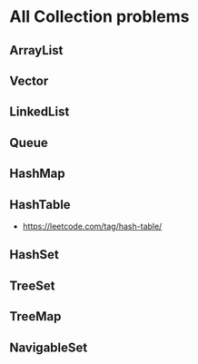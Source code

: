 # All Collection problems

## ArrayList

## Vector

## LinkedList

## Queue

## HashMap

## HashTable
- https://leetcode.com/tag/hash-table/
## HashSet

## TreeSet

## TreeMap

## NavigableSet
